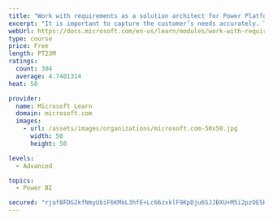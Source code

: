 ```yaml
---
title: "Work with requirements as a solution architect for Power Platform and Dynamics 365"
excerpt: "It is important to capture the customer’s needs accurately. This module explains how to capture requirements and identify functional and non-functional items."
webUrl: https://docs.microsoft.com/en-us/learn/modules/work-with-requirements/
type: course
price: Free
length: PT23M
ratings:
  count: 304
  average: 4.7401314
heat: 50

provider:
  name: Microsoft Learn
  domain: microsoft.com
  images:
    - url: /assets/images/organizations/microsoft.com-50x50.jpg
      width: 50
      height: 50

levels:
  - Advanced

topics:
  - Power BI

secured: "rjaf8FDG2kfNmyUbiF6KMkL3hfE+Lc66zxklF9KpDju6SJJBXU+M5i2pzOE5KZis34EQmxgd14Ed7SdP9u/c3YlH7YSVBa6FzK8WQRPYg81K/+tIjl4vQBYASI8hpN9pa8aY3qCS+gGovoo5hoQQ1NFaU4bFAgtT83tWhgB11msS+MRyUgfgtxegpcwpIwBbwq3YX7Gqz+zRytrifGAKMXqhqE61rYNfociqyU+Q7DqiSMwOvwWHn9EKzsqLgENtyHK646m0TGAk4SKkO6d0GQy191JPElCBZS4AnQlEkkLi+F+xuEO7blU3BqRP0808jejuAz7peTtZRWT/gQObr9EflemiJjbNqKPTRm4Pz6sYddWqbHk5Y0yZvJxqPvHsDhhQLy3DnlAGGlLS4IEWsPuEqRl554Gt+svlRiJP4is=;Rmdp5gqh1MbwFihGhU9eoA=="
---
```


